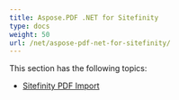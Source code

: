 ```yaml
---
title: Aspose.PDF .NET for Sitefinity
type: docs
weight: 50
url: /net/aspose-pdf-net-for-sitefinity/
---
```


This section has the following topics:

- [Sitefinity PDF Import](/pdf/net/sitefinity-pdf-import/)
